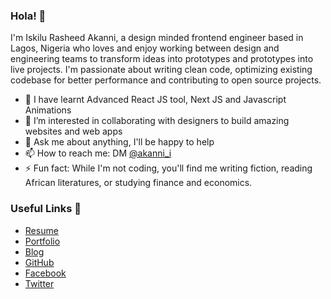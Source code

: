 ### Hola! 👋

I'm Iskilu Rasheed Akanni, a design minded frontend engineer based in Lagos, Nigeria who loves and enjoy working between design and engineering teams to transform ideas into prototypes and prototypes into live projects. I'm passionate about writing clean code, optimizing existing codebase for better performance and contributing to open source projects.

- 🌱 I have learnt Advanced React JS tool, Next JS and Javascript Animations
- 👯 I’m interested in collaborating with designers to build amazing websites and web apps
- 💬 Ask me about anything, I'll be happy to help
- 📫 How to reach me: DM [@akanni_i](https://twitter.com/akanni_i)
- ⚡ Fun fact: While I'm not coding, you'll find me writing fiction, reading African literatures, or studying finance and economics.

### Useful Links 💙

- [Resume](https://drive.google.com/file/d/1HIpJJA-C3S3Z9p7qd3LfI6bN5lSWLv2s/view)
- [Portfolio](https://rashdevpf.netlify.app/)
- [Blog](https://rashdev.hashnode.dev/)
- [GitHub](https://github.com/Raashot12)
- [Facebook](https://facebook.com/abdulsamad.ayoade.313)
- [Twitter](https://twitter.com/akanni_i)
